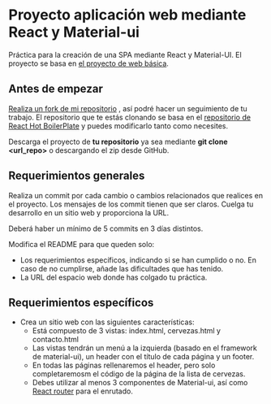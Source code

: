 # Proyecto aplicación web mediante React y Material-ui
Práctica para la creación de una SPA mediante React y Material-UI. 
El proyecto se basa en [el proyecto de web básica](https://github.com/juanda99/proyecto_web_basica/).

## Antes de empezar
[Realiza un fork de mi repositorio](https://github.com/juanda99/proyecto_react_material-ui/) , así podré hacer un seguimiento de tu trabajo. El repositorio que te estás clonando se basa en el [repositorio de React Hot BoilerPlate](https://github.com/gaearon/react-hot-boilerplate) y puedes modificarlo tanto como necesites.

Descarga el proyecto de **tu repositorio** ya sea mediante **git clone <url_repo>** o descargando el zip desde GitHub. 

## Requerimientos generales
Realiza un commit por cada cambio o cambios relacionados que realices en el proyecto. Los mensajes de los commit tienen que ser claros. Cuelga tu desarrollo en un sitio web y proporciona la URL.

Deberá haber un mínimo de 5 commits en 3 días distintos.

Modifica el README para que queden solo:

- Los requerimientos específicos, indicando si se han cumplido o no. En caso de no cumplirse, añade las dificultades que has tenido.
- La URL del espacio web donde has colgado tu práctica.

## Requerimientos específicos
- Crea un sitio web con las siguientes características:
    - Está compuesto de 3 vistas: index.html, cervezas.html y contacto.html
    - Las vistas tendrán un menú a la izquierda (basado en el framework de material-ui), un header con el título de cada página y un footer.
    - En todas las páginas rellenaremos el header, pero solo completaremosm el código de la página de la lista de cervezas.
    - Debes utilizar al menos 3 componentes de Material-ui, así como [React router](https://github.com/reactjs/react-router) para el enrutado.

